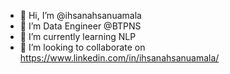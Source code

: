- 👋 Hi, I’m @ihsanahsanuamala
- 👀 I’m Data Engineer @BTPNS
- 🌱 I’m currently learning NLP
- 💞️ I’m looking to collaborate on https://www.linkedin.com/in/ihsanahsanuamala/

<!---
ihsanahsanuamala/ihsanahsanuamala is a ✨ special ✨ repository because its `README.md` (this file) appears on your GitHub profile.
You can click the Preview link to take a look at your changes.
--->
